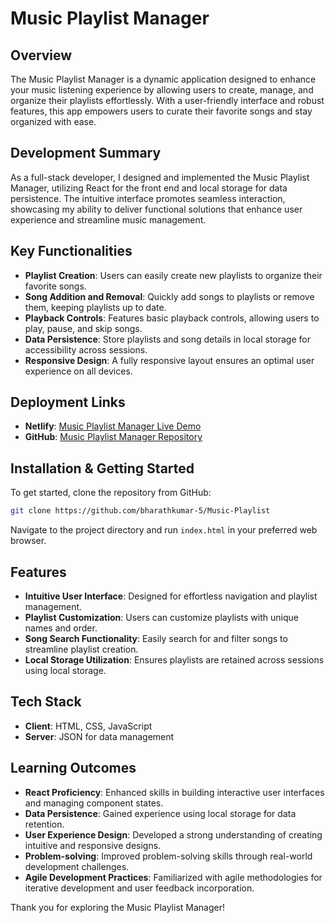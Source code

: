 # Music Playlist Manager

## Overview

The Music Playlist Manager is a dynamic application designed to enhance your music listening experience by allowing users to create, manage, and organize their playlists effortlessly. With a user-friendly interface and robust features, this app empowers users to curate their favorite songs and stay organized with ease.

## Development Summary

As a full-stack developer, I designed and implemented the Music Playlist Manager, utilizing React for the front end and local storage for data persistence. The intuitive interface promotes seamless interaction, showcasing my ability to deliver functional solutions that enhance user experience and streamline music management.

## Key Functionalities

- **Playlist Creation**: Users can easily create new playlists to organize their favorite songs.
- **Song Addition and Removal**: Quickly add songs to playlists or remove them, keeping playlists up to date.
- **Playback Controls**: Features basic playback controls, allowing users to play, pause, and skip songs.
- **Data Persistence**: Store playlists and song details in local storage for accessibility across sessions.
- **Responsive Design**: A fully responsive layout ensures an optimal user experience on all devices.

## Deployment Links

- **Netlify**: [Music Playlist Manager Live Demo](https://bharathkumar-5.github.io/Music-Playlist/)
- **GitHub**: [Music Playlist Manager Repository](https://github.com/bharathkumar-5/Music-Playlist)

## Installation & Getting Started

To get started, clone the repository from GitHub:

```bash
git clone https://github.com/bharathkumar-5/Music-Playlist
```

Navigate to the project directory and run `index.html` in your preferred web browser.

## Features

- **Intuitive User Interface**: Designed for effortless navigation and playlist management.
- **Playlist Customization**: Users can customize playlists with unique names and order.
- **Song Search Functionality**: Easily search for and filter songs to streamline playlist creation.
- **Local Storage Utilization**: Ensures playlists are retained across sessions using local storage.

## Tech Stack

- **Client**: HTML, CSS, JavaScript
- **Server**: JSON for data management

## Learning Outcomes

- **React Proficiency**: Enhanced skills in building interactive user interfaces and managing component states.
- **Data Persistence**: Gained experience using local storage for data retention.
- **User Experience Design**: Developed a strong understanding of creating intuitive and responsive designs.
- **Problem-solving**: Improved problem-solving skills through real-world development challenges.
- **Agile Development Practices**: Familiarized with agile methodologies for iterative development and user feedback incorporation.

Thank you for exploring the Music Playlist Manager!
